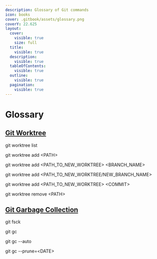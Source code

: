 ```yaml
---
description: Glossary of Git commands
icon: books
cover: .gitbook/assets/glossary.png
coverY: 22.625
layout:
  cover:
    visible: true
    size: full
  title:
    visible: true
  description:
    visible: true
  tableOfContents:
    visible: true
  outline:
    visible: true
  pagination:
    visible: true
---
```


# Glossary

## [Git Worktree](git-advanced/git-worktree.md#command-guide)

git worktree list

git worktree add \<PATH>

git worktree add \<PATH\_TO\_NEW\_WORKTREE> \<BRANCH\_NAME>

git worktree add \<PATH\_TO\_NEW\_WORKTREE/NEW\_BRANCH\_NAME>

git worktree add \<PATH\_TO\_NEW\_WORKTREE> \<COMMIT>

git worktree remove \<PATH>



## [Git Garbage Collection](git-advanced/git-garbage-collection.md#command-guide)

git fsck

git gc

git gc --auto

git gc --prune=\<DATE>
